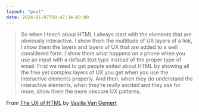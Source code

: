```yaml
---
layout: "post"
date: 2024-01-07T00:47:34-03:00
---
```


> So when I teach about HTML I always start with the elements that are obviously interactive. I show them the multitude of UX layers of a link, I show them the layers and layers of UX that are added to a well considered form. I show them what happens on a phone when you use an input with a default text type instead of the proper type of email. 
> First we need to get people exited about HTML by showing all the free yet complex layers of UX you get when you use the interactive elements properly. And then, when they do understand the interactive elements, when they’re really excited and they ask for more, show them the more obscure UX patterns.

From [The UX of HTML](https://vasilis.nl/nerd/the-ux-of-html/) by [Vasilis Van Gemert](https://vasilis.nl/)
